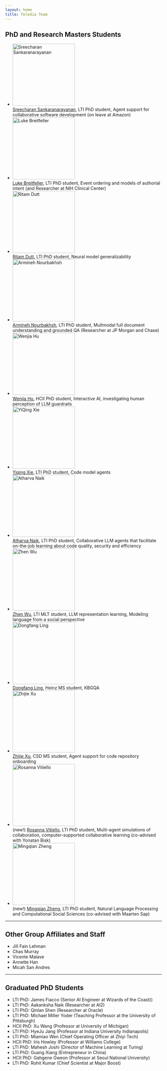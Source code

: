 ```yaml
---
layout: home
title: Teledia Team
---
```

## PhD and Research Masters Students

- <img src="https://teel.cs.cmu.edu/img/sree.jpg" alt="Sreecharan Sankaranarayanan" width="200"> <br> [Sreecharan Sankaranarayanan](https://www.linkedin.com/in/sreecharansankaranarayanan/), LTI PhD student, Agent support for collaborative software development (on leave at Amazon) 
- <img src="https://www.lti.cs.cmu.edu/people/students/student-bio-images/breitfeller-luke1.jpeg" alt="Luke Breitfeller" width="200"> <br> [Luke Breitfeller](https://www.lti.cs.cmu.edu/people/students/breitfeller-luke.html), LTI PhD student, Event ordering and models of authorial intent (and Researcher at NIH Clinical Center)
- <img src="https://shorit.github.io/images/Ritam.jpeg" alt="Ritam Dutt" width="200"> <br>[Ritam Dutt](https://shorit.github.io/), LTI PhD student, Neural model generalizability
- <img src="https://twimlai.com/wp-content/uploads/Armineh-Nourbakhsh-photo.jpg" alt="Armineh Nourbakhsh" width="200"> <br>[Armineh Nourbakhsh](https://scholar.google.com/citations?user=Itf3MeIAAAAJ&hl=en), LTI PhD student, Multmodal full document understanding and grounded QA (Researcher at JP Morgan and Chase)
- <img src="https://hcii.cmu.edu/sites/default/files/styles/person_portrait_image/public/images/person/wenjia_hu.jpg.webp?itok=-6Nt1py9" alt="Wenjia Hu" width="200"> <br>[Wenjia Hu](https://scholar.google.com/citations?user=qklNza8AAAAJ&hl=en), HCII PhD student, Interactive AI, investigating human perception of LLM guardrails
- <img src="https://yiqingxyq.github.io/assets/img/Yiqing_Xie.png" alt="YiQing Xie" width="200"> <br>[Yiqing Xie](https://yiqingxyq.github.io/), LTI PhD student, Code model agents
- <img src="https://www.lti.cs.cmu.edu/people/students/student-bio-images/naik-atharva.jpg" alt="Atharva Naik" width="200"> <br>[Atharva Naik](https://atharva-naik.github.io/), LTI PhD student, Collaborative LLM agents that facilitate on-the-job learning about code quality, security and efficiency
- <img src="https://www.lti.cs.cmu.edu/people/students/student-bio-images/zhenwu.jpeg" alt="Zhen Wu" width="200"> <br>[Zhen Wu](https://www.lti.cs.cmu.edu/people/students/wu-zhen.html), LTI MLT student, LLM representation learning, Modeling language from a social perspective 
- <img src="https://media.licdn.com/dms/image/v2/D5603AQEc1W6Vnct4CQ/profile-displayphoto-shrink_200_200/profile-displayphoto-shrink_200_200/0/1664816443948?e=2147483647&v=beta&t=eCqZs5s91x8CnDdLo3QEEi3E7LuQvW0KjJTfRtptQhQ" alt="Dongfang Ling" width="200"> <br>[Dongfang Ling](https://www.linkedin.com/in/dongfang-ling/?locale=en_US), Heinz MS student, KBGQA
- <img src="https://media.licdn.com/dms/image/v2/C5603AQFSmCgGkkvtMQ/profile-displayphoto-shrink_200_200/profile-displayphoto-shrink_200_200/0/1598367668215?e=2147483647&v=beta&t=F9Fz4sQPU8O2oBSGw-aDd7xpYK7fO4YGFViRj6LWzP0" alt="Zhijie Xu" width="200"> <br>[Zhijie Xu](https://scholar.google.com/citations?user=ksZUhSIAAAAJ&hl=en), CSD MS student, Agent support for code repository onboarding  
- <img src="https://talkingtorobots.com/CLAW/images/students/rosavitiello.jpg" alt="Rosanna Vitiello" width="200"> <br>(new!) [Rosanna Vitiello](https://rosavitiello.github.io/), LTI PhD student, Multi-agent simulations of collaboration, computer-supported collaborative learning (co-advised with Yonatan Bisk)
- <img src="https://eeelisa.github.io/assets/img/prof_pic.jpg?5b919ee8a9514180596c0968c5946ee3" alt="Mingqian Zheng" width="200"> <br>(new!) [Mingqian Zheng](https://eeelisa.github.io/), LTI PhD student, Natural Language Processing and Computational Social Sciences (co-advised with Maarten Sap)

---

## Other Group Affiliates and Staff

- Jill Fain Lehman
- Chas Murray
- Vicente Malave
- Annette Han
- Micah San Andres

---
## Graduated PhD Students

- LTI PhD: James Fiacco (Senior AI Engineer at Wizards of the Coast))
- LTI PhD: Aakanksha Naik (Researcher at AI2)
- LTI PhD: Qinlan Shen (Researcher at Oracle)
- LTI PhD: Michael Miller Yoder (Teaching Professor at the University of Pittsburgh)
- HCII PhD: Xu Wang (Professor at University of Michigan)
- LTI PhD: HyeJu Jang (Professor at Indiana University Indianapolis)
- LTI PhD: Miamiao Wen (Chief Operating Officer at Zhiyi Tech)
- HCII PhD: Iris Howley (Professor at Williams College)
- LTI PhD: Mahesh Joshi (Director of Machine Learning at Turing)
- LTI PhD: Guang Xiang (Entrepreneur in China)
- HCII PhD: Gahgene Gweon (Professor at Seoul National University)
- LTI PhD: Rohit Kumar (Chief Scientist at Major Boost)

